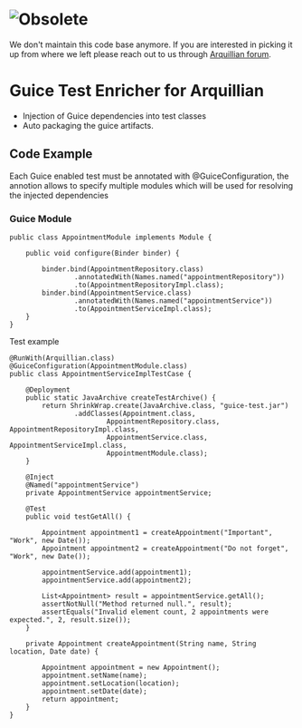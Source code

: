 # ![Obsolete](https://dummyimage.com/700x100/fff/f00&text=This%20Repository%20Is%20Obsolete!)

We don't maintain this code base anymore. If you are interested in picking it up from where we left please reach out to us through [Arquillian forum](http://discuss.arquillian.org/).

# Guice Test Enricher for Arquillian

* Injection of Guice dependencies into test classes
* Auto packaging the guice artifacts.

## Code Example

Each Guice enabled test must be annotated with @GuiceConfiguration, the annotion allows to specify
multiple modules which will be used for resolving the injected dependencies

### Guice Module

```
public class AppointmentModule implements Module {

    public void configure(Binder binder) {

        binder.bind(AppointmentRepository.class)
                .annotatedWith(Names.named("appointmentRepository"))
                .to(AppointmentRepositoryImpl.class);
        binder.bind(AppointmentService.class)
                .annotatedWith(Names.named("appointmentService"))
                .to(AppointmentServiceImpl.class);
    }
}
```

Test example

```
@RunWith(Arquillian.class)
@GuiceConfiguration(AppointmentModule.class)
public class AppointmentServiceImplTestCase {

    @Deployment
    public static JavaArchive createTestArchive() {
        return ShrinkWrap.create(JavaArchive.class, "guice-test.jar")
                .addClasses(Appointment.class,
                        AppointmentRepository.class, AppointmentRepositoryImpl.class,
                        AppointmentService.class, AppointmentServiceImpl.class,
                        AppointmentModule.class);
    }

    @Inject
    @Named("appointmentService")
    private AppointmentService appointmentService;

    @Test
    public void testGetAll() {

        Appointment appointment1 = createAppointment("Important", "Work", new Date());
        Appointment appointment2 = createAppointment("Do not forget", "Work", new Date());

        appointmentService.add(appointment1);
        appointmentService.add(appointment2);

        List<Appointment> result = appointmentService.getAll();
        assertNotNull("Method returned null.", result);
        assertEquals("Invalid element count, 2 appointments were expected.", 2, result.size());
    }

    private Appointment createAppointment(String name, String location, Date date) {

        Appointment appointment = new Appointment();
        appointment.setName(name);
        appointment.setLocation(location);
        appointment.setDate(date);
        return appointment;
    }
}
```
